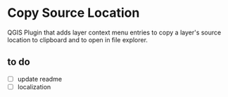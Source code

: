 # Copy Source Location
QGIS Plugin that adds layer context menu entries to copy a layer's source location to clipboard and to open in file explorer.

## to do
*[ ] update readme
*[ ] localization
